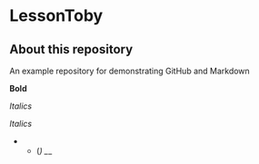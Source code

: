 # LessonToby
## About this repository
An example repository for demonstrating GitHub and Markdown

**Bold**

_Italics_

*Italics*

- * (*) _*_






